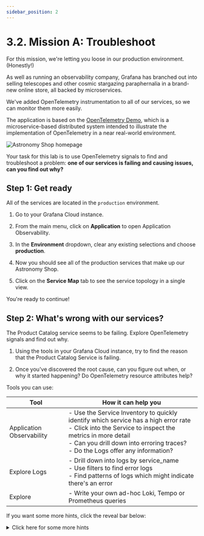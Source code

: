 ```yaml
---
sidebar_position: 2
---
```


# 3.2. Mission A: Troubleshoot

For this mission, we're letting you loose in our production environment. (Honestly!)

As well as running an observability company, Grafana has branched out into selling telescopes and other cosmic stargazing paraphernalia in a brand-new online store, all backed by microservices.

We've added OpenTelemetry instrumentation to all of our services, so we can monitor them more easily.

The application is based on the [OpenTelemetry Demo][1], which is a microservice-based distributed system intended to illustrate the implementation of OpenTelemetry in a near real-world environment.

![Astronomy Shop homepage](/img/oteldemo_homepage.png)

Your task for this lab is to use OpenTelemetry signals to find and troubleshoot a problem: **one of our services is failing and causing issues, can you find out why?**

## Step 1: Get ready

All of the services are located in the `production` environment.

1.  Go to your Grafana Cloud instance.

1.  From the main menu, click on **Application** to open Application Observability.

1.  In the **Environment** dropdown, clear any existing selections and choose **production**.

1.  Now you should see all of the production services that make up our Astronomy Shop.

1.  Click on the **Service Map** tab to see the service topology in a single view.

You're ready to continue!

## Step 2: What's wrong with our services?

The Product Catalog service seems to be failing. Explore OpenTelemetry signals and find out why.

1.  Using the tools in your Grafana Cloud instance, try to find the reason that the Product Catalog Service is failing.

1.  Once you've discovered the root cause, can you figure out when, or why it started happening? Do OpenTelemetry resource attributes help?


Tools you can use:

| Tool | How it can help you |
| ---- | ------------------- |
| Application Observability | - Use the Service Inventory to quickly identify which service has a high error rate<br/>- Click into the Service to inspect the metrics in more detail<br/>- Can you drill down into erroring traces?<br/>- Do the Logs offer any information? |
| Explore Logs | - Drill down into logs by service_name<br/>- Use filters to find error logs<br/>- Find patterns of logs which might indicate there's an error |
| Explore | - Write your own ad-hoc Loki, Tempo or Prometheus queries |

If you want some more hints, click the reveal bar below:

<details>
    <summary>Click here for some more hints</summary>

    In a real troubleshooting situation, you're up against time pressures. You need to find the root cause quickly. In complex microservice environments, that might mean multiple services appear to be impacted, but a single failing service is causing a knock-on chain of events.

    - Try looking at the frontend service first. Can you see which downstream services are affected?

    - Try looking at the product catalog service's database. Are there any issues?

    - Traces will often be marked with status `error` if there has been a problem. Do any traces have a status of "error"?

    - Do you notice if any OpenTelemetry resource attributes changed at the same time as the error started?

</details>

[1]: https://github.com/grafana/opentelemetry-demo 
